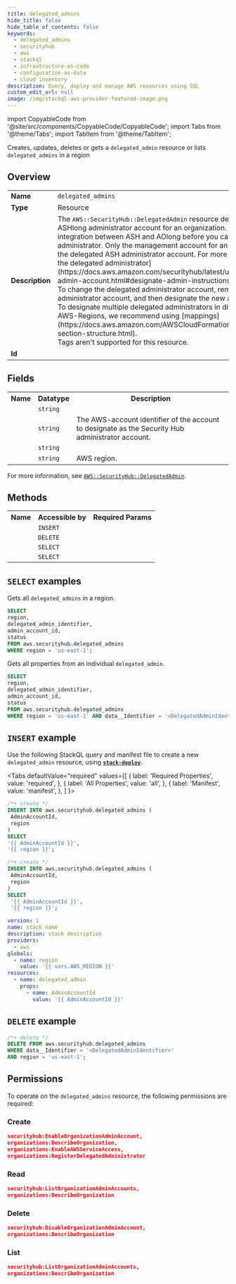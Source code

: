 ```yaml
---
title: delegated_admins
hide_title: false
hide_table_of_contents: false
keywords:
  - delegated_admins
  - securityhub
  - aws
  - stackql
  - infrastructure-as-code
  - configuration-as-data
  - cloud inventory
description: Query, deploy and manage AWS resources using SQL
custom_edit_url: null
image: /img/stackql-aws-provider-featured-image.png
---
```


import CopyableCode from '@site/src/components/CopyableCode/CopyableCode';
import Tabs from '@theme/Tabs';
import TabItem from '@theme/TabItem';

Creates, updates, deletes or gets a <code>delegated_admin</code> resource or lists <code>delegated_admins</code> in a region

## Overview
<table>
<tbody>
<tr><td><b>Name</b></td><td><code>delegated_admins</code></td></tr>
<tr><td><b>Type</b></td><td>Resource</td></tr>
<tr><td><b>Description</b></td><td>The <code>AWS::SecurityHub::DelegatedAdmin</code> resource designates the delegated ASHlong administrator account for an organization. You must enable the integration between ASH and AOlong before you can designate a delegated ASH administrator. Only the management account for an organization can designate the delegated ASH administrator account. For more information, see &#91;Designating the delegated administrator&#93;(https://docs.aws.amazon.com/securityhub/latest/userguide/designate-orgs-admin-account.html#designate-admin-instructions) in the *User Guide*.<br />To change the delegated administrator account, remove the current delegated administrator account, and then designate the new account.<br />To designate multiple delegated administrators in different organizations and AWS-Regions, we recommend using &#91;mappings&#93;(https://docs.aws.amazon.com/AWSCloudFormation/latest/UserGuide/mappings-section-structure.html).<br />Tags aren't supported for this resource.</td></tr>
<tr><td><b>Id</b></td><td><CopyableCode code="aws.securityhub.delegated_admins" /></td></tr>
</tbody>
</table>

## Fields
<table>
<tbody>
<tr><th>Name</th><th>Datatype</th><th>Description</th></tr><tr><td><CopyableCode code="delegated_admin_identifier" /></td><td><code>string</code></td><td></td></tr>
<tr><td><CopyableCode code="admin_account_id" /></td><td><code>string</code></td><td>The AWS-account identifier of the account to designate as the Security Hub administrator account.</td></tr>
<tr><td><CopyableCode code="status" /></td><td><code>string</code></td><td></td></tr>
<tr><td><CopyableCode code="region" /></td><td><code>string</code></td><td>AWS region.</td></tr>
</tbody>
</table>

For more information, see <a href="https://docs.aws.amazon.com/AWSCloudFormation/latest/UserGuide/aws-resource-securityhub-delegatedadmin.html"><code>AWS::SecurityHub::DelegatedAdmin</code></a>.

## Methods

<table>
<tbody>
  <tr>
    <th>Name</th>
    <th>Accessible by</th>
    <th>Required Params</th>
  </tr>
  <tr>
    <td><CopyableCode code="create_resource" /></td>
    <td><code>INSERT</code></td>
    <td><CopyableCode code="AdminAccountId, region" /></td>
  </tr>
  <tr>
    <td><CopyableCode code="delete_resource" /></td>
    <td><code>DELETE</code></td>
    <td><CopyableCode code="data__Identifier, region" /></td>
  </tr>
  <tr>
    <td><CopyableCode code="list_resources" /></td>
    <td><code>SELECT</code></td>
    <td><CopyableCode code="region" /></td>
  </tr>
  <tr>
    <td><CopyableCode code="get_resource" /></td>
    <td><code>SELECT</code></td>
    <td><CopyableCode code="data__Identifier, region" /></td>
  </tr>
</tbody>
</table>

## `SELECT` examples
Gets all <code>delegated_admins</code> in a region.
```sql
SELECT
region,
delegated_admin_identifier,
admin_account_id,
status
FROM aws.securityhub.delegated_admins
WHERE region = 'us-east-1';
```
Gets all properties from an individual <code>delegated_admin</code>.
```sql
SELECT
region,
delegated_admin_identifier,
admin_account_id,
status
FROM aws.securityhub.delegated_admins
WHERE region = 'us-east-1' AND data__Identifier = '<DelegatedAdminIdentifier>';
```

## `INSERT` example

Use the following StackQL query and manifest file to create a new <code>delegated_admin</code> resource, using [__`stack-deploy`__](https://pypi.org/project/stack-deploy/).

<Tabs
    defaultValue="required"
    values={[
      { label: 'Required Properties', value: 'required', },
      { label: 'All Properties', value: 'all', },
      { label: 'Manifest', value: 'manifest', },
    ]
}>
<TabItem value="required">

```sql
/*+ create */
INSERT INTO aws.securityhub.delegated_admins (
 AdminAccountId,
 region
)
SELECT 
'{{ AdminAccountId }}',
'{{ region }}';
```
</TabItem>
<TabItem value="all">

```sql
/*+ create */
INSERT INTO aws.securityhub.delegated_admins (
 AdminAccountId,
 region
)
SELECT 
 '{{ AdminAccountId }}',
 '{{ region }}';
```
</TabItem>
<TabItem value="manifest">

```yaml
version: 1
name: stack name
description: stack description
providers:
  - aws
globals:
  - name: region
    value: '{{ vars.AWS_REGION }}'
resources:
  - name: delegated_admin
    props:
      - name: AdminAccountId
        value: '{{ AdminAccountId }}'

```
</TabItem>
</Tabs>

## `DELETE` example

```sql
/*+ delete */
DELETE FROM aws.securityhub.delegated_admins
WHERE data__Identifier = '<DelegatedAdminIdentifier>'
AND region = 'us-east-1';
```

## Permissions

To operate on the <code>delegated_admins</code> resource, the following permissions are required:

### Create
```json
securityhub:EnableOrganizationAdminAccount,
organizations:DescribeOrganization,
organizations:EnableAWSServiceAccess,
organizations:RegisterDelegatedAdministrator
```

### Read
```json
securityhub:ListOrganizationAdminAccounts,
organizations:DescribeOrganization
```

### Delete
```json
securityhub:DisableOrganizationAdminAccount,
organizations:DescribeOrganization
```

### List
```json
securityhub:ListOrganizationAdminAccounts,
organizations:DescribeOrganization
```
